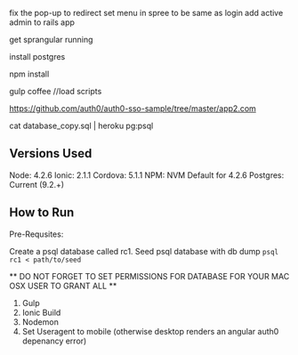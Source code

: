fix the pop-up to redirect
set menu in spree to be same as login
add active admin to rails app

get sprangular running

install postgres

npm install

gulp coffee    //load scripts

https://github.com/auth0/auth0-sso-sample/tree/master/app2.com

cat database_copy.sql | heroku pg:psql



## Versions Used

Node: 4.2.6
Ionic: 2.1.1
Cordova: 5.1.1
NPM: NVM Default for 4.2.6
Postgres: Current (9.2.+)

## How to Run 

Pre-Requsites: 

Create a psql database called rc1. 
Seed psql database with db dump `psql rc1 < path/to/seed`

** DO NOT FORGET TO SET PERMISSIONS FOR DATABASE FOR YOUR MAC OSX USER TO GRANT ALL **

1) Gulp
2) Ionic Build
3) Nodemon
4) Set Useragent to mobile (otherwise desktop renders an angular auth0 depenancy error)
